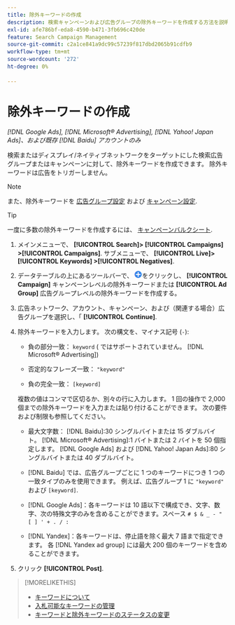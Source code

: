 ```yaml
---
title: 除外キーワードの作成
description: 検索キャンペーンおよび広告グループの除外キーワードを作成する方法を説明します。
exl-id: afe786bf-eda8-4590-b471-3fb696c420de
feature: Search Campaign Management
source-git-commit: c2a1ce841a9dc99c57239f817dbd2065b91cdfb9
workflow-type: tm+mt
source-wordcount: '272'
ht-degree: 0%

---
```


# 除外キーワードの作成

*[!DNL Google Ads], [!DNL Microsoft® Advertising], [!DNL Yahoo! Japan Ads]、および既存 [!DNL Baidu] アカウントのみ*

検索またはディスプレイ/ネイティブネットワークをターゲットにした検索広告グループまたはキャンペーンに対して、除外キーワードを作成できます。 除外キーワードは広告をトリガーしません。

>[!NOTE]
>また、除外キーワードを [広告グループ設定](/help/search-social-commerce/campaign-management/campaigns/ad-group-manage.md) および [キャンペーン設定](/help/search-social-commerce/campaign-management/campaigns/campaign-manage.md).

>[!TIP]
>一度に多数の除外キーワードを作成するには、 [キャンペーンバルクシート](/help/search-social-commerce/campaign-management/bulksheets/bulksheet-about.md).

1. メインメニューで、 **[!UICONTROL Search]> [!UICONTROL Campaigns] >[!UICONTROL Campaigns]**. サブメニューで、 **[!UICONTROL Live]> [!UICONTROL Keywords] >[!UICONTROL Negatives]**.

1. データテーブルの上にあるツールバーで、 ![作成](/help/search-social-commerce/assets/add.png "作成")をクリックし、 **[!UICONTROL Campaign]** キャンペーンレベルの除外キーワードまたは **[!UICONTROL Ad Group]** 広告グループレベルの除外キーワードを作成する。

1. 広告ネットワーク、アカウント、キャンペーン、および（関連する場合）広告グループを選択し、「 **[!UICONTROL Continue]**.

1. 除外キーワードを入力します。 次の構文を、マイナス記号 (`-`):

   * 負の部分一致： `keyword` ( ではサポートされていません。 [!DNL Microsoft® Advertising])

   * 否定的なフレーズ一致： `"keyword"`

   * 負の完全一致： `[keyword]`

   複数の値はコンマで区切るか、別々の行に入力します。 1 回の操作で 2,000 個までの除外キーワードを入力または貼り付けることができます。 次の要件および制限も参照してください。

   * 最大文字数： [!DNL Baidu]:30 シングルバイトまたは 15 ダブルバイト。 [!DNL Microsoft® Advertising]:1 バイトまたは 2 バイトを 50 個指定します。 [!DNL Google Ads] および [!DNL Yahoo! Japan Ads]:80 シングルバイトまたは 40 ダブルバイト。

   * [!DNL Baidu] では、広告グループごとに 1 つのキーワードにつき 1 つの一致タイプのみを使用できます。 例えば、広告グループ 1 に `"keyword"` および `[keyword]`.

   * [!DNL Google Ads]：各キーワードは 10 語以下で構成でき、文字、数字、次の特殊文字のみを含めることができます。スペース `# $ & _ - " [ ] ' + . / :`

   * [!DNL Yandex]：各キーワードは、停止語を除く最大 7 語まで指定できます。 各 [!DNL Yandex ad group] には最大 200 個のキーワードを含めることができます。

1. クリック **[!UICONTROL Post]**.

>[!MORELIKETHIS]
>
>* [キーワードについて](keyword-about.md)
>* [入札可能なキーワードの管理](keyword-manage.md)
>* [キーワードと除外キーワードのステータスの変更](keyword-status-edit.md)
